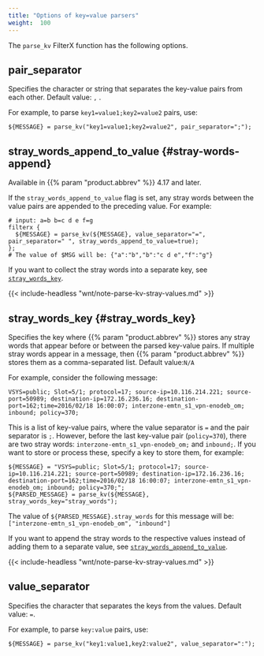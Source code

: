 ```yaml
---
title: "Options of key=value parsers"
weight:  100
---
```

<!-- This file is under the copyright of Axoflow, and licensed under Apache License 2.0, except for using the Axoflow and AxoSyslog trademarks. -->

The `parse_kv` FilterX function has the following options.

## pair_separator

Specifies the character or string that separates the key-value pairs from each other. Default value: `,` .

For example, to parse `key1=value1;key2=value2` pairs, use:

```shell
${MESSAGE} = parse_kv("key1=value1;key2=value2", pair_separator=";");
```

## stray_words_append_to_value {#stray-words-append}

Available in {{% param "product.abbrev" %}} 4.17 and later.

If the `stray_words_append_to_value` flag is set, any stray words between the value pairs are appended to the preceding value. For example:

```shell
# input: a=b b=c d e f=g
filterx {
  ${MESSAGE} = parse_kv(${MESSAGE}, value_separator="=", pair_separator=" ", stray_words_append_to_value=true);
};
# The value of $MSG will be: {"a":"b","b":"c d e","f":"g"}
```

If you want to collect the stray words into a separate key, see [`stray_words_key`](#stray-words-key).

{{< include-headless "wnt/note-parse-kv-stray-values.md" >}}

## stray_words_key {#stray_words_key}

Specifies the key where {{% param "product.abbrev" %}} stores any stray words that appear before or between the parsed key-value pairs. If multiple stray words appear in a message, then {{% param "product.abbrev" %}} stores them as a comma-separated list. Default value:`N/A`

For example, consider the following message:

```shell
VSYS=public; Slot=5/1; protocol=17; source-ip=10.116.214.221; source-port=50989; destination-ip=172.16.236.16; destination-port=162;time=2016/02/18 16:00:07; interzone-emtn_s1_vpn-enodeb_om; inbound; policy=370;
```

This is a list of key-value pairs, where the value separator is `=` and the pair separator is `;`. However, before the last key-value pair (`policy=370`), there are two stray words: `interzone-emtn_s1_vpn-enodeb_om;` and `inbound;`. If you want to store or process these, specify a key to store them, for example:

```shell
${MESSAGE} = "VSYS=public; Slot=5/1; protocol=17; source-ip=10.116.214.221; source-port=50989; destination-ip=172.16.236.16; destination-port=162;time=2016/02/18 16:00:07; interzone-emtn_s1_vpn-enodeb_om; inbound; policy=370;";
${PARSED_MESSAGE} = parse_kv(${MESSAGE}, stray_words_key="stray_words");
```

The value of `${PARSED_MESSAGE}.stray_words` for this message will be: `["interzone-emtn_s1_vpn-enodeb_om", "inbound"]`

If you want to append the stray words to the respective values instead of adding them to a separate value, see [`stray_words_append_to_value`](#stray-words-append).

{{< include-headless "wnt/note-parse-kv-stray-values.md" >}}

## value_separator

Specifies the character that separates the keys from the values. Default value: `=`.

For example, to parse `key:value` pairs, use:

```shell
${MESSAGE} = parse_kv("key1:value1,key2:value2", value_separator=":");
```
